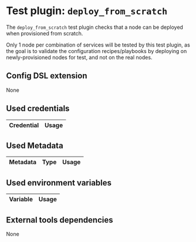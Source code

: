 # Test plugin: `deploy_from_scratch`

The `deploy_from_scratch` test plugin checks that a node can be deployed when provisioned from scratch.

Only 1 node per combination of services will be tested by this test plugin, as the goal is to validate the configuration recipes/playbooks by deploying on newly-provisioned nodes for test, and not on the real nodes.

## Config DSL extension

None

## Used credentials

| Credential | Usage
| --- | --- |

## Used Metadata

| Metadata | Type | Usage
| --- | --- | --- |

## Used environment variables

| Variable | Usage
| --- | --- |

## External tools dependencies

None
